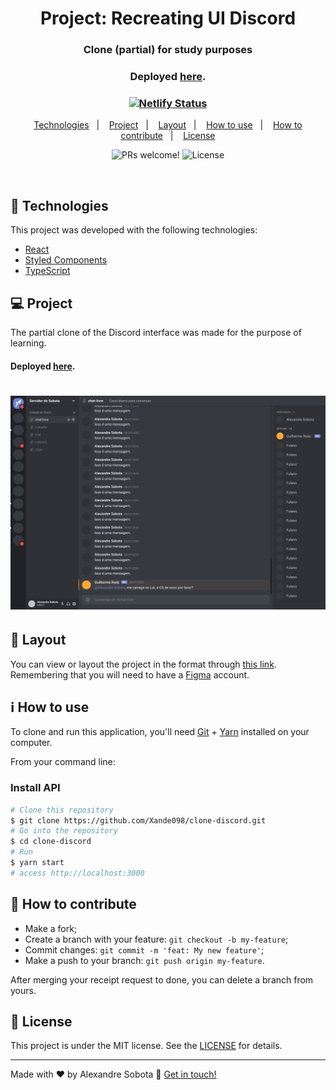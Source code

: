 <h1 align="center">
    Project: Recreating UI Discord
    <h3 align="center">Clone (partial) for study purposes</h3>
    <h3 align="center">Deployed <a href="https://clone-discord098.netlify.app/">here</a>.</h3>
</h1>

<h3 align="center">
  <a href="https://app.netlify.com/sites/clone-discord098/deploys"><img src = "https://api.netlify.com/api/v1/badges/a279f920-c2f8-4a04-bb03-c79ea1835711/deploy-status" alt ="Netlify Status" /></a>
</h3>

<p align="center">
  <a href="#-technologies">Technologies</a>&nbsp;&nbsp;&nbsp;|&nbsp;&nbsp;&nbsp;
  <a href="#-project">Project</a>&nbsp;&nbsp;&nbsp;|&nbsp;&nbsp;&nbsp;
  <a href="#-layout">Layout</a>&nbsp;&nbsp;&nbsp;|&nbsp;&nbsp;&nbsp;
  <a href="#information_source-how-to-use">How to use</a>&nbsp;&nbsp;&nbsp;|&nbsp;&nbsp;&nbsp;
  <a href="#-how-to-contribute">How to contribute</a>&nbsp;&nbsp;&nbsp;|&nbsp;&nbsp;&nbsp;
  <a href="#memo-license">License</a>
</p>

<p align="center">
 <img src="https://img.shields.io/static/v1?label=PRs&message=welcome&color=7159c1&labelColor=000000" alt="PRs welcome!" />

  <img alt="License" src="https://img.shields.io/static/v1?label=license&message=MIT&color=7159c1&labelColor=000000" />
</p>

<br>

## 🚀 Technologies

This project was developed with the following technologies:

- [React](https://reactjs.org)
- [Styled Components](https://github.com/styled-components/vscode-styled-components)
- [TypeScript](https://www.typescriptlang.org/)

## 💻 Project

The partial clone of the Discord interface was made for the purpose of learning.
<h4>Deployed <a href="https://clone-discord098.netlify.app/">here</a>.</h4>

<h1 align="center">
    <img alt="Clone-discord" title="Clone-discord" src="src/assets/clone-discord.svg" width="620px" />
</h1>

## 🔖 Layout

You can view or layout the project in the format through [this link](https://www.figma.com/file/ayVJ4uAsYvZ7DRfMEI3FSg/Clone-Discord?node-id=0%3A1). Remembering that you will need to have a [Figma](http://figma.com/) account.

## :information_source: How to use

To clone and run this application, you'll need [Git](https://git-scm.com) + [Yarn](https://classic.yarnpkg.com/en/docs/install/#windows-stable) installed on your computer.

From your command line:

### Install API 
```bash
# Clone this repository
$ git clone https://github.com/Xande098/clone-discord.git
# Go into the repository
$ cd clone-discord
# Run
$ yarn start
# access http://localhost:3000
```

## 🤔 How to contribute

-  Make a fork;
-  Create a branch with your feature: `git checkout -b my-feature`;
-  Commit changes: `git commit -m 'feat: My new feature'`;
-  Make a push to your branch: `git push origin my-feature`.

After merging your receipt request to done, you can delete a branch from yours.

## :memo: License

This project is under the MIT license. See the [LICENSE](LICENSE.md) for details.

---

Made with ♥ by Alexandre Sobota :wave: [Get in touch!](https://www.linkedin.com/in/alexandre-sobota-95839ba2)
